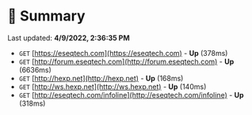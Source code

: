 # 📖 Summary
Last updated: **4/9/2022, 2:36:35 PM**

- `GET` [https://eseqtech.com](https://eseqtech.com) - **Up** (378ms)
- `GET` [http://forum.eseqtech.com](http://forum.eseqtech.com) - **Up** (6636ms)
- `GET` [http://hexp.net](http://hexp.net) - **Up** (168ms)
- `GET` [http://ws.hexp.net](http://ws.hexp.net) - **Up** (140ms)
- `GET` [http://eseqtech.com/infoline](http://eseqtech.com/infoline) - **Up** (318ms)
